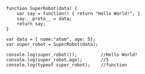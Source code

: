     function SuperRobot(data) {
        var say = function() { return "Hello World!"; }
        say.__proto__ = data;
        return say;
    }

    var data = { name:"atom", age: 5};
    var super_robot = SuperRobot(data);

    console.log(super_robot());			//Hello World!
    console.log(super_robot.age);		//5
    console.log(typeof super_robot); 	//function
